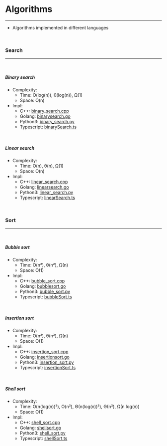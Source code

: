 # Algorithms
---

- Algorithms implemented in different languages

<br />

### Search
---

<br />

##### Binary search
- Complexity:
  * Time: O(log(n)), θ(log(n)), Ω(1)
  * Space: O(n)
- Impl:
  * C++: [binary_search.cpp](/src/cpp/binary_search.cpp)
  * Golang: [binarysearch.go](/src/golang/binarysearch.go)
  * Python3: [binary_search.py](/src/py3/binary_search.py)
  * Typescript: [binarySearch.ts](/src/typescript/binarySearch.ts)

<br />

##### Linear search
- Complexity:
  * Time: O(n), θ(n), Ω(1)
  * Space: O(n)
- Impl:
  * C++: [linear_search.cpp](/src/cpp/linear_search.cpp)
  * Golang: [linearsearch.go](/src/golang/linearsearch.go)
  * Python3: [linear_search.py](/src/py3/linear_search.py)
  * Typescript: [linearSearch.ts](/src/typescript/linearSearch.ts)

<br />

### Sort
---

<br />

##### Bubble sort
- Complexity:
  * Time: O(n²), θ(n²), Ω(n)
  * Space: O(1)
- Impl:
  * C++: [bubble_sort.cpp](/src/cpp/bubble_sort.cpp)
  * Golang: [bubblesort.go](/src/golang/bubblesort.go)
  * Python3: [bubble_sort.py](/src/py3/bubble_sort.py)
  * Typescript: [bubbleSort.ts](/src/typescript/bubbleSort.ts)

<br />

##### Insertion sort
- Complexity:
  * Time: O(n²), θ(n²), Ω(n)
  * Space: O(1)
- Impl:
  * C++: [insertion_sort.cpp](/src/cpp/insertion_sort.cpp)
  * Golang: [insertionsort.go](/src/golang/insertionsort.go)
  * Python3: [insertion_sort.py](/src/py3/insertion_sort.py)
  * Typescript: [insertionSort.ts](/src/typescript/insertionSort.ts)

<br />

##### Shell sort
- Complexity:
  * Time: O(n(log(n))²), O(n²), Θ(n(log(n))²), Θ(n²), Ω(n log(n))
  * Space: O(1)
- Impl:
  * C++: [shell_sort.cpp](/src/cpp/shell_sort.cpp)
  * Golang: [shellsort.go](/src/golang/shellsort.go)
  * Python3: [shell_sort.py](/src/py3/shell_sort.py)
  * Typescript: [shellSort.ts](/src/typescript/shellSort.ts)

<br />

